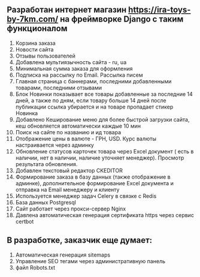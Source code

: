 ## Разработан интернет магазин https://ira-toys-by-7km.com/ на фреймворке Django с таким функционалом

1) Корзина заказа
2) Новости сайта
3) Отзывы пользователей
4) Добавлена мультиязычность сайта - ru, ua
5) Минимальная сумма заказа для оформления
6) Подписка на рассылку по Email. Рассылка писем
7) Главная страница с баннерами, последними добавленными товарами, последними отзывами
8) Блок Новинки показывает все товары добавленные за последние 14 дней, а также по дням, если товару больше 14 дней после публикации ссылка убирается и на товаре пропадает стикер Новинка
9) Добавлено Кеширование меню для более быстрой  загрузки сайта, кеш обновляется автоматически каждые 10 мин
10) Поиск на сайте по названию и ид товара
11) Отображение цены в валюте - ГРН, USD. Курс валюты настраивается через админку
12) Обновление статусов карточек товара через Excel документ ( есть в наличии, нет в наличии, наличие уточняет менеджер). Просмотр результата обновления.
13) Добавлен текстовый редактор CKEDITOR
14) Формирование заказа в базу данных (также отображение в админке), дополнительное формирование Excel документа и отправка на Email менеджеру и клиенту
15) Используется менеджер задач Celery в связке с Redis
16) База данных Postgresql
17) Сайт работает через прокси-сервер Nginx
18) Давлена автоматическая генерация сертификата https через сервис certbot

## В разработке, заказчик еще думает:
1) Автоматическая генерация sitemaps
2) Управление SEO тегами через административную панель
3) файл Robots.txt
